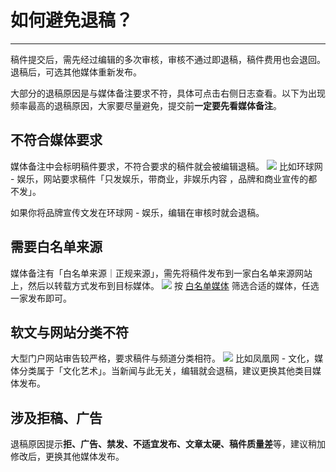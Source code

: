 # 如何避免退稿？

---
稿件提交后，需先经过编辑的多次审核，审核不通过即退稿，稿件费用也会退回。退稿后，可选其他媒体重新发布。

大部分的退稿原因是与媒体备注要求不符，具体可点击右侧日志查看。以下为出现频率最高的退稿原因，大家要尽量避免，提交前**一定要先看媒体备注**。

## 不符合媒体要求

媒体备注中会标明稿件要求，不符合要求的稿件就会被编辑退稿。
![](http://tc.seoipo.com/20180820102245.png)
比如环球网 - 娱乐，网站要求稿件「只发娱乐，带商业，非娱乐内容 ，品牌和商业宣传的都不发」。

如果你将品牌宣传文发在环球网 - 娱乐，编辑在审核时就会退稿。

## 需要白名单来源

媒体备注有「白名单来源｜正规来源」，需先将稿件发布到一家白名单来源网站上，然后以转载方式发布到目标媒体。
![](http://tc.seoipo.com/20180820103208.png)
按 [白名单媒体](/FAQ/whitelist) 筛选合适的媒体，任选一家发布即可。

## 软文与网站分类不符

大型门户网站审告较严格，要求稿件与频道分类相符。
![](http://tc.seoipo.com/20180820102627.png)
比如凤凰网 - 文化，媒体分类属于「文化艺术」。当新闻与此无关，编辑就会退稿，建议更换其他类目媒体发布。

## 涉及拒稿、广告

退稿原因提示**拒、广告、禁发、不适宜发布、文章太硬、稿件质量差**等，建议稍加修改后，更换其他媒体发布。
